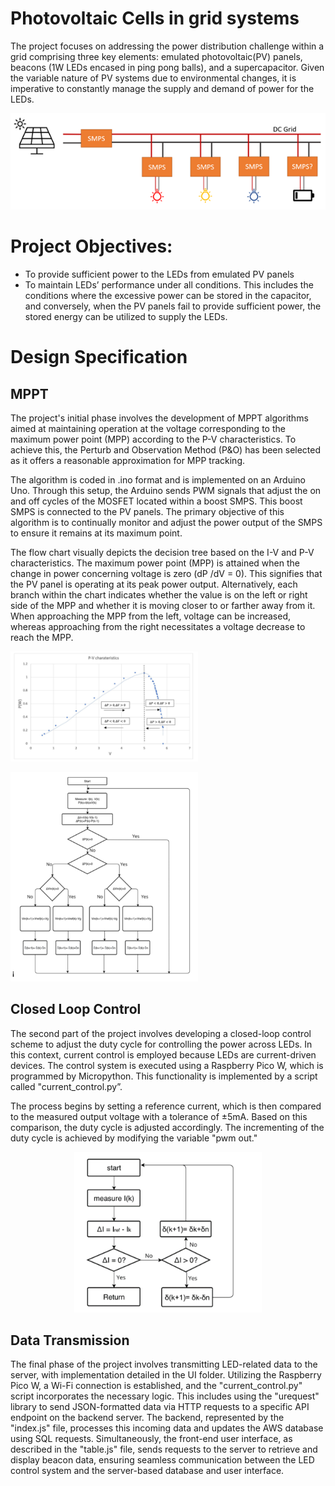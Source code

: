 # Photovoltaic Cells in grid systems

The project focuses on addressing the power distribution challenge within a grid comprising three key elements: emulated photovoltaic(PV) panels, beacons (1W LEDs encased in ping pong balls), and a supercapacitor. Given the variable nature of PV systems due to environmental changes, it is imperative to constantly manage the supply and demand of power for the LEDs.

<p align="center"> <img src="images/grid.png">

# Project Objectives:

- To provide sufficient power to the LEDs from emulated PV panels
- To maintain LEDs’ performance under all conditions. This includes the conditions where the excessive power can be stored in the capacitor, and conversely, when the PV panels fail to provide sufficient power, the stored energy can be utilized to supply the LEDs.

# Design Specification
## MPPT
The project's initial phase involves the development of MPPT algorithms aimed at maintaining operation at the voltage corresponding to the maximum power point (MPP) according to the P-V characteristics. To achieve this, the Perturb and Observation Method (P&O) has been selected as it offers a reasonable approximation for MPP tracking.

The algorithm is coded in .ino format and is implemented on an Arduino Uno. Through this setup, the Arduino sends PWM signals that adjust the on and off cycles of the MOSFET located within a boost SMPS. This boost SMPS is connected to the PV panels. The primary objective of this algorithm is to continually monitor and adjust the power output of the SMPS to ensure it remains at its maximum point.

The flow chart visually depicts the decision tree based on the I-V and P-V characteristics. The maximum power point (MPP) is attained when the change in power concerning voltage is zero (dP /dV = 0). This signifies that the PV panel is operating at its peak power output. Alternatively, each branch within the chart indicates whether the value is on the left or right side of the MPP and whether it is moving closer to or farther away from it. When approaching the MPP from the left, voltage can be increased, whereas approaching from the right necessitates a voltage decrease to reach the MPP.

<p align="centre"> <img src="images/PV2.png" alt="image" width="300" height="auto">
<p align="centre"> <img src="images/MPPT.png" alt="image" width="300" height="auto">

## Closed Loop Control
The second part of the project involves developing a closed-loop control scheme to adjust the duty cycle for controlling the power across LEDs. In this context, current control is employed because LEDs are current-driven devices. The control system is executed using a Raspberry Pico W, which is programmed by Micropython. This functionality is implemented by a script called "current_control.py”.

The process begins by setting a reference current, which is then compared to the measured output voltage with a tolerance of ±5mA. Based on this comparison, the duty cycle is adjusted accordingly. The incrementing of the duty cycle is achieved by modifying the variable "pwm out."

<p align="center"> <img src="images/current_control.png" alt="image" width="300" height="auto">

## Data Transmission
The final phase of the project involves transmitting LED-related data to the server, with implementation detailed in the UI folder. Utilizing the Raspberry Pico W, a Wi-Fi connection is established, and the "current_control.py" script incorporates the necessary logic. This includes using the "urequest" library to send JSON-formatted data via HTTP requests to a specific API endpoint on the backend server. The backend, represented by the "index.js" file, processes this incoming data and updates the AWS database using SQL requests. Simultaneously, the front-end user interface, as described in the "table.js" file, sends requests to the server to retrieve and display beacon data, ensuring seamless communication between the LED control system and the server-based database and user interface.
